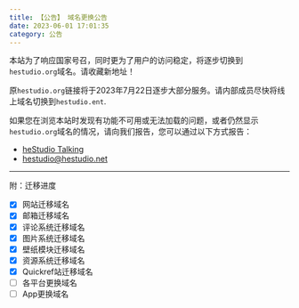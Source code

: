 ```yaml
---
title: 【公告】 域名更换公告
date: 2023-06-01 17:01:35
category: 公告
---
```


本站为了响应国家号召，同时更为了用户的访问稳定，将逐步切换到`hestudio.org`域名。请收藏新地址！

原`hestudio.org`链接将于2023年7月22日逐步大部分服务。请内部成员尽快将线上域名切换到`hestudio.ent`.

如果您在浏览本站时发现有功能不可用或无法加载的问题，或者仍然显示`hestudio.org`域名的情况，请向我们报告，您可以通过以下方式报告：
- [heStudio Talking](/talking/)
- [hestudio@hestudio.net](mailto:hestudio@hestudio.net)


---


附：迁移进度

- [x] 网站迁移域名
- [x] 邮箱迁移域名
- [x] 评论系统迁移域名
- [x] 图片系统迁移域名
- [x] 壁纸模块迁移域名
- [x] 资源系统迁移域名
- [x] Quickref站迁移域名
- [ ] 各平台更换域名
- [ ] App更换域名
